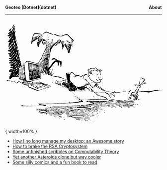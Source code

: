 <nav class="site-nav">
    <b><a href="pics/qrcode_index.png" style="text-decoration:none">Geoteo</a> [Dotnet](dotnet)</b>
    <b><a href="https://www.geoteo.net/contacts" style="text-decoration:none; float:right">About</a></b>
</nav>

---

![](pics/island.png){ width=100% }

- [How I no long manage my desktop: an Awesome story](config)
- [How to brake the RSA Cryptosystem](attack)
- [Some unfinished scribbles on Computability Theory](notes)
- [Yet another Asteroids clone but way cooler](astro)
- [Some silly comics and a fun book to read](comics)
